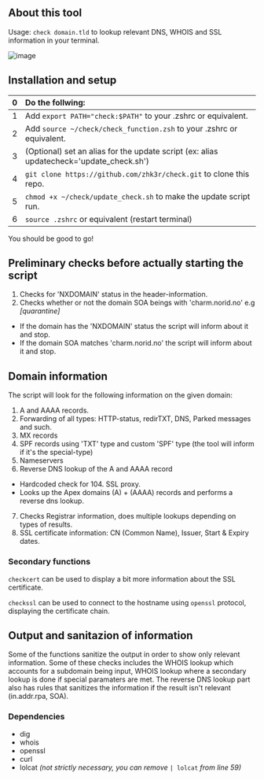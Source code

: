 ## **About this tool**
Usage: ```check domain.tld``` to lookup relevant DNS, WHOIS and SSL information in your terminal.

![image](https://github.com/zhk3r/check/assets/37957791/f9d01e4e-f8ea-4913-9ce5-c423a35bef9c)


## **Installation and setup**

| 0 | Do the follwing:                                                                                  |
| :-| :------------------------------------------------------------------------------------------------ |
| 1 | Add ```export PATH="check:$PATH"``` to your .zshrc or equivalent.                                 |
| 2 | Add ```source ~/check/check_function.zsh``` to your .zshrc or equivalent.                         |
| 3 | (Optional) set an alias for the update script (ex: alias updatecheck='update_check.sh')           |
| 4 | ```git clone https://github.com/zhk3r/check.git``` to clone this repo.                            |
| 5 | ```chmod +x ~/check/update_check.sh``` to make the update script run.                             |
| 6 | ```source .zshrc``` or equivalent (restart terminal)                                              |

You should be good to go!

## **Preliminary checks before actually starting the script** 
1) Checks for 'NXDOMAIN' status in the header-information.
2) Checks whether or not the domain SOA beings with 'charm.norid.no' e.g *[quarantine]*
   
- If the domain has the 'NXDOMAIN' status the script will inform about it and stop. 
- If the domain SOA matches 'charm.norid.no' the script will inform about it and stop. 

## **Domain information**
The script will look for the following information on the given domain:

1) A and AAAA records.
2) Forwarding of all types: HTTP-status, redirTXT, DNS, Parked messages and such.
3) MX records
4) SPF records using 'TXT' type and custom 'SPF' type (the tool will inform if it's the special-type)
5) Nameservers
6) Reverse DNS lookup of the A and AAAA record
- Hardcoded check for 104. SSL proxy.
- Looks up the Apex domains (A) + (AAAA) records and performs a reverse dns lookup.
7) Checks Registrar information, does multiple lookups depending on types of results.
8) SSL certificate information: CN (Common Name), Issuer, Start & Expiry dates.

  ### Secondary functions
  ```checkcert``` can be used to display a bit more information about the SSL certificate.

   ```checkssl``` can be used to connect to the hostname using ```openssl``` protocol, displaying the certificate chain.

## **Output and sanitazion of information**

Some of the functions sanitize the output in order to show only relevant information. Some of these checks includes the WHOIS lookup which accounts for a subdomain being input, WHOIS lookup where a secondary lookup is done if special paramaters are met. The reverse DNS lookup part also has rules that sanitizes the information if the result isn't relevant (in.addr.rpa, SOA).

### **Dependencies**

- dig
- whois
- openssl
- curl
- lolcat *(not strictly necessary, you can remove* ```| lolcat``` *from line 59)*
